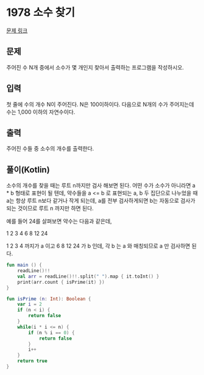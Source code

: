 # 1978 소수 찾기

[문제 링크](https://www.acmicpc.net/problem/1978)

## 문제

주어진 수 N개 중에서 소수가 몇 개인지 찾아서 출력하는 프로그램을 작성하시오.

## 입력

첫 줄에 수의 개수 N이 주어진다. N은 100이하이다. 다음으로 N개의 수가 주어지는데 수는 1,000 이하의 자연수이다.

## 출력

주어진 수들 중 소수의 개수를 출력한다.

## 풀이(Kotlin)

소수의 개수를 찾을 때는 루트 n까지만 검사 해보면 된다. 어떤 수가 소수가 아니라면 a * b 형태로 표현이 될 텐데,
약수들을 a <= b 로 표현되는 a, b 두 집단으로 나누었을 때 a는 항상 루트 n보다 같거나 작게 되는데,
a를 전부 검사하게되면 b는 자동으로 검사가 되는 것이므로 루트 n 까지만 하면 된다.

예를 들어 24를 살펴보면 약수는 다음과 같은데,

1 2 3 4 6 8 12 24

1 2 3 4 까지가 a 이고 6 8 12 24 가 b 인데, 각 b 는 a 와 매칭되므로 a 만 검사하면 된다.

```kotlin
fun main () {
    readLine()!!
    val arr = readLine()!!.split(" ").map { it.toInt() }
    print(arr.count { isPrime(it) })
}

fun isPrime (n: Int): Boolean {
    var i = 2
    if (n < i) {
        return false
    }
    while(i * i <= n) {
        if (n % i == 0) {
            return false
        }
        i++
    }
    return true
}
```
